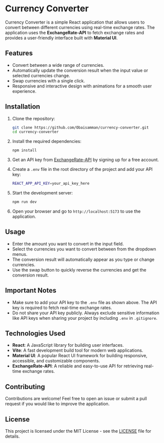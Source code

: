 # Currency Converter

Currency Converter is a simple React application that allows users to convert between different currencies using real-time exchange rates. The application uses the **ExchangeRate-API** to fetch exchange rates and provides a user-friendly interface built with **Material UI**.

## Features

- Convert between a wide range of currencies.
- Automatically update the conversion result when the input value or selected currencies change.
- Swap currencies with a single click.
- Responsive and interactive design with animations for a smooth user experience.

## Installation

1. Clone the repository:

    ```bash
    git clone https://github.com/Obaisamman/currency-converter.git
    cd currency-converter
    ```

2. Install the required dependencies:

    ```bash
    npm install
    ```

3. Get an API key from [ExchangeRate-API](https://www.exchangerate-api.com/) by signing up for a free account.

4. Create a `.env` file in the root directory of the project and add your API key:

    ```bash
    REACT_APP_API_KEY=your_api_key_here
    ```

5. Start the development server:

    ```bash
    npm run dev
    ```

6. Open your browser and go to `http://localhost:5173` to use the application.

## Usage

- Enter the amount you want to convert in the input field.
- Select the currencies you want to convert between from the dropdown menus.
- The conversion result will automatically appear as you type or change currencies.
- Use the swap button to quickly reverse the currencies and get the conversion result.

## Important Notes

- Make sure to add your API key to the `.env` file as shown above. The API key is required to fetch real-time exchange rates.
- Do not share your API key publicly. Always exclude sensitive information like API keys when sharing your project by including `.env` in `.gitignore`.

## Technologies Used

- **React**: A JavaScript library for building user interfaces.
- **Vite**: A fast development build tool for modern web applications.
- **Material UI**: A popular React UI framework for building responsive, accessible, and customizable components.
- **ExchangeRate-API**: A reliable and easy-to-use API for retrieving real-time exchange rates.

## Contributing

Contributions are welcome! Feel free to open an issue or submit a pull request if you would like to improve the application.

## License

This project is licensed under the MIT License - see the [LICENSE](LICENSE) file for details.

